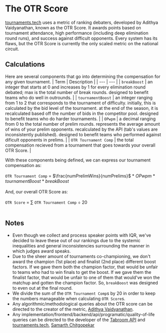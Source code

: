 # The OTR Score
[tournaments.tech](http://tournaments.tech) uses a metric of ranking debaters, developed by Adithya Vaidyanathan, known as the OTR Score. It awards points based on tournament attendance, high performance (including deep elimination round runs), and success against difficult opponents. Every system has its flaws, but the OTR Score is currently the only scaled metric on the national circuit.

## Calculations
Here are several components that go into determining the compensation for any given tournament.
| Term | Description |
| --- | --- |
| `breakBoost` | an integer that starts at 0 and increases by 1 for every elimination round debated; max is the total number of break rounds. designed to benefit teams who do well in outrounds. | 
| `tournamentBoost` | an integer ranging from 1 to 2 that corresponds to the tournament of difficulty. initially, this is calculated by the bid level of the tournament. at the end of the season, it is recalculated based off the number of bids in the competitor pool. designed to benefit teams who do harder tournaments. |
| `OPwpm` | a decimal ranging from 0 to the total number of prelim rounds. represents the average amount of wins of your prelim opponents. recalculated by the API (tab's values are inconsistently published). designed to benefit teams who performed against dificult opponents in prelims. |
| `OTR Tournament Comp` | the total compensation recieved from a tournament that goes towards your overall OTR Score. |

With these components being defined, we can express our tournament compensation as:<br><br>
`OTR Tournament Comp` ${=}$ $\frac{numPrelimWins}{numPrelims}$ ${*}$ ${OPwpm}$ ${*}$ ${tournamentBoost}$ ${*}$ ${breakBoost}$ <br><br>
And, our overall OTR Score as:<br><br>
`OTR Score` ${=}$ $\sum$ `OTR Tournament Comp` ÷ 20<br><br>

## Notes
- Even though we collect and process speaker points with IQR, we've decided to leave these out of our rankings due to the systemic inequalities and general inconsistencies surrounding the manner in which judges award speaks. 
- Due to the sheer amount of tournaments co-championing, we don't award the champion (1st place) and finalist (2nd place) different boost factors. If we gave them both the champion factor, that would be unfair to teams who had to win finals to get the boost. If we gave them the finalist factor, that would be unfair to one of them that would've won the matchup and gotten the champion factor. So, `breakBoost` was designed to even out at the final round.
- We divide the sum of the `OTR Tournament Comp`s by 20 in order to keep the numbers manageable when calculating `OTR Score`s.
- Any algorithmic/methodological queries about the OTR score can be directed to the creator of the metric, [Adithya Vaidyanathan](mailto:adithya679@gmail.com).
- Any implementation/frontend/backend/api/programatic/quality-of-life queries can be directed to the developer of the [Tabroom API](https://github.com/http-samc/tabroom-api) and [tournaments.tech](http://tournaments.tech), [Samarth Chitgopekar](mailto:sam@chitgopekar.tech)